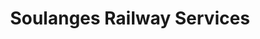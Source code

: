 ---
title: "Soulanges Railway Services"
url: /les-cedres/soulanges-railway-services/
shop: storage rental
---